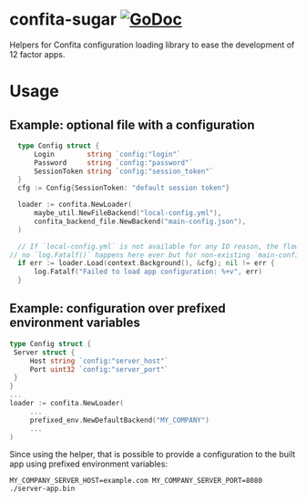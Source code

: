 # confita-sugar [![GoDoc](https://godoc.org/github.com/thekondor/confita-sugar?status.svg)](http://godoc.org/github.com/thekondor/confita-sugar/)
Helpers for Confita configuration loading library to ease the development of 12 factor apps.

# Usage

## Example: optional file with a configuration

  ```go
    type Config struct {
		Login        string `config:"login"`
		Password     string `config:"password"`
		SessionToken string `config:"session_token"`
	}
	cfg := Config{SessionToken: "default session token"}

	loader := confita.NewLoader(
		maybe_util.NewFileBackend("local-config.yml"),
		confita_backend_file.NewBackend("main-config.json"),
	)

	// If `local-config.yml` is not available for any IO reason, the flow continues to execute;
  // no `log.Fatalf()` happens here ever but for non-existing `main-config.json`.
	if err := loader.Load(context.Background(), &cfg); nil != err {
		log.Fatalf("Failed to load app configuration: %+v", err)
	}
  ```
  
 ## Example: configuration over prefixed environment variables

  ```go
  type Config struct {
   Server struct {
       Host string `config:"server_host"`
       Port uint32 `config:"server_port"`
   }
  }
  ...
  loader := confita.NewLoader(
       ...
       prefixed_env.NewDefaultBackend("MY_COMPANY")
       ...
  )
  ```
  Since using the helper, that is possible to provide a configuration to the built app using prefixed environment variables:
  ```shell
  MY_COMPANY_SERVER_HOST=example.com MY_COMPANY_SERVER_PORT=8080 ./server-app.bin
  ```
